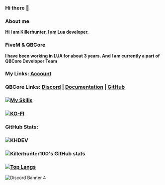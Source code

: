 ### Hi there 👋

<!--
**Killerhunter100/Killerhunter100** is a ✨ _special_ ✨ repository because its `README.md` (this file) appears on your GitHub profile.

Here are some ideas to get you started:-->

### About me

**Hi I am Killerhunter, I am Lua developer.**

### FiveM & QBCore

**I have been working in LUA for  about 3 years. And I am currently a part of QBCore Developer Team**

### My Links: [Account](https://discord.com/users/667149845739470849)

### QBCore Links: [Discord](https://discord.gg/qbcore) | [Documentation](https://docs.qbcore.org/qbcore-documentation/) | [GitHub](https://github.com/qbcore-framework/)

### [![My Skills](https://skillicons.dev/icons?i=js,css,html,lua)](https://skillicons.dev)

### [![KO-FI](https://cdn.discordapp.com/attachments/831282131572883496/1011683678084145172/68747470733a2f2f6b6f2d66692e636f6d2f696d672f676974687562627574746f6e5f736d2e737667.svg)](https://ko-fi.com/killerhunter100)

### GitHub Stats:
### <p align="left"> <img src="https://komarev.com/ghpvc/?username=Killerhunter100&label=Profile%20views&color=grey&style=for-the-badge" alt="KHDEV" /> </p>
### ![Killerhunter100's GitHub stats](https://github-readme-stats.vercel.app/api?username=Killerhunter100&show_icons=true&theme=dark&hide_border=true)
### [![Top Langs](https://github-readme-stats.vercel.app/api/top-langs/?username=Killerhunter100&langs_count=8&theme=dark&hide_border=true)](https://github.com/Killerhunter100/github-readme-stats)

<img src="https://discordapp.com/api/guilds/980823938282176592/widget.png?style=banner4" alt="Discord Banner 4"/>
